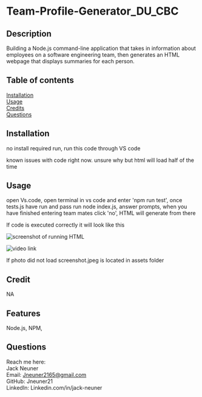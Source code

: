 # Team-Profile-Generator_DU_CBC

## Description

Building a Node.js command-line application that takes in information about employees on a software engineering team, then generates an HTML webpage that displays summaries for each person.

## Table of contents

[Installation](#installation)  
 [Usage](#usage)  
 [Credits](#credits)  
 [Questions](#Questions)

## Installation

no install required run, run this code through VS code

known issues with code right now. unsure why but html will load half of the time


## Usage

open Vs.code, open terminal in vs code and enter 'npm run test', once tests.js have run and pass run node index.js, answer prompts, when you have finished entering team mates click 'no', HTML will generate from there

If code is executed correctly it will look like this

![screenshot of running HTML](assets/screenshot.jpeg)

![video link](https://drive.google.com/file/d/1761PfZrWpPc-T9KycBi3z-oanmhBeGQ6/view)

If photo did not load screenshot.jpeg is located in assets folder

## Credit

NA

## Features

Node.js, NPM,

## Questions

Reach me here:  
 Jack Neuner  
 Email: Jneuner2165@gmail.com  
 GitHub: Jneuner21  
 LinkedIn: Linkedin.com/in/jack-neuner
